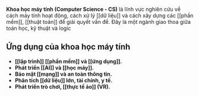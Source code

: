 **Khoa học máy tính (Computer Science - CS)** là lĩnh vực nghiên cứu về cách máy tính hoạt động, cách xử lý [[dữ liệu]] và cách xây dựng các [[phần mềm]], [[thuật toán]] để giải quyết vấn đề. Đây là một ngành giao thoa giữa toán học, kỹ thuật và logic

## Ứng dụng của khoa học máy tính

- **[[lập trình]] [[phần mềm]] và [[ứng dụng]].**  
- **Phát triển [[AI]] và [[học máy]].**  
- **Bảo mật [[mạng]] và an toàn thông tin.**  
- **Phân tích [[dữ liệu]] lớn, tài chính, y tế.**  
- **Phát triển trò chơi, [[thực tế ảo]] (VR).**